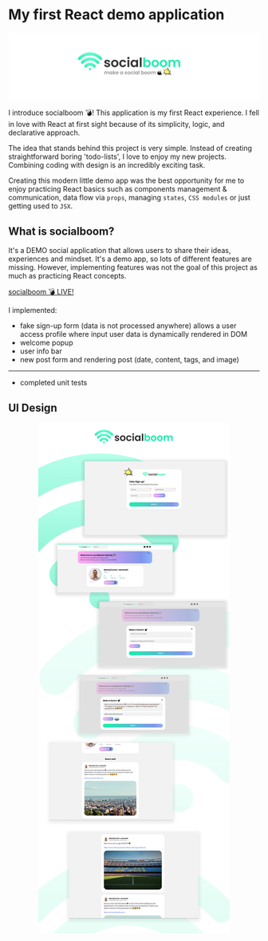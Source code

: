# My first React demo application

<p align="center"><img src="/src/img/socialboom banner.png"></p>

I introduce socialboom 💣! This application is my first React experience.
I fell in love with React at first sight because of its simplicity, logic, and declarative approach.

The idea that stands behind this project is very simple. Instead of creating straightforward boring 'todo-lists', I love to enjoy my new projects. Combining coding with design is an incredibly exciting task.

Creating this modern little demo app was the best opportunity for me to enjoy practicing React basics such as components management & communication, data flow via `props`, managing `states`, `CSS modules` or just getting used to `JSX`.

## What is socialboom?

It's a DEMO social application that allows users to share their ideas, experiences and mindset. It's a demo app, so lots of different features are missing. However, implementing features was not the goal of this project as much as practicing React concepts.

[socialboom 💣 LIVE!](https://socialboom.maciejkuran.com)

I implemented:

- fake sign-up form (data is not processed anywhere) allows a user access profile where input user data is dynamically rendered in DOM
- welcome popup
- user info bar
- new post form and rendering post (date, content, tags, and image)

_____________________________
- completed unit tests

## UI Design

<p align="center"><img src="/src/img/socialboom ui.jpg"></p>
